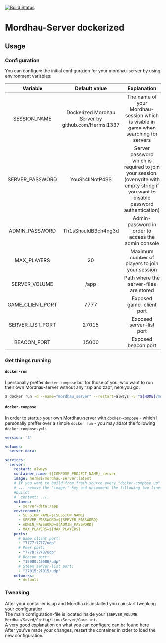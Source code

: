 [![Build Status](https://travis-ci.com/Hermsi1337/docker-mordhau-server.svg?branch=master)](https://travis-ci.com/Hermsi1337/docker-mordhau-server)

# Mordhau-Server dockerized

## Usage
### Configuration
You can configure the initial configuration for your mordhau-server by using environment variables:   


| Variable | Default value | Explanation |
|:-----------------:|:----------------------------------------------:|:------------------------------------------------------------------------------------------------------------------------------------:|
| SESSION_NAME | Dockerized Mordhau Server by github.com/Hermsi1337 | The name of your Mordhau-session which is visible in game when searching for servers |
| SERVER_PASSWORD | YouSh4llNotP4SS | Server password which is required to join your session. (overwrite with empty string if you want to disable password authentication) |
| ADMIN_PASSWORD | Th1sShouldB3ch4ng3d | Admin-password in order to access the admin console |
| MAX_PLAYERS | 20 | Maximum number of players to join your session |
| SERVER_VOLUME | /app | Path where the server-files are stored |
| GAME_CLIENT_PORT | 7777 | Exposed game-client port |
| SERVER_LIST_PORT | 27015 | Exposed server-list port |
| BEACON_PORT | 15000 | Exposed beacon port |

### Get things running
#### `docker-run`
I personally preffer `docker-compose` but for those of you, who want to run their own Mordhau-server without any "zip and zap", here you go:
```bash
$ docker run -d --name="mordhau_server" --restart=always -v "${HOME}/mordhau-server:/app" -p 7777:7777 -p 27015:27015 -e SESSION_NAME="Awesome Mordhau is awesome" -e ADMIN_PASSWORD="FooB4r"
```

#### `docker-compose`
In order to startup your own Mordhau-server with `docker-compose` - which I personally preffer over a simple `docker run` - you may adapt the following `docker-compose.yml`:
```yaml
version: '3'

volumes:
  server-data:

services:
  server:
    restart: always
    container_name: ${COMPOSE_PROJECT_NAME}_server
    image: hermsi/mordhau-server:latest
    # If you want to build from fresh source every "docker-compose up" ...
    # ... remove the "image:"-key and uncomment the following two lines:
    #build:
    #  context: ../.
    volumes:
      - server-data:/app
    environment:
      - SESSION_NAME=${SESSION_NAME}
      - SERVER_PASSWORD=${SERVER_PASSWORD}
      - ADMIN_PASSWORD=${ADMIN_PASSWORD}
      - MAX_PLAYERS=${MAX_PLAYERS}
    ports:
      # Game client port:
      - "7777:7777/udp"
      # Peer port:
      - "7778:7778/udp"
      # Beacon port:
      - "15000:15000/udp"
      # Steam server-list port:
      - "27015:27015/udp"
    networks:
      - default
```

### Tweaking
After your container is up and Mordhau is installed you can start tweaking your configuration.   
The main configuration-file is located inside your `$SERVER_VOLUME`: `Mordhau/Saved/Config/LinuxServer/Game.ini`.   
A very good explanation on what you can configure can be found [here](https://mordhau.com/forum/topic/10348/dedicated-server-hosting-guide-linux/#configuring-and-running-the-server)   
After you've made your changes, restart the container in order to load the new configuration.


